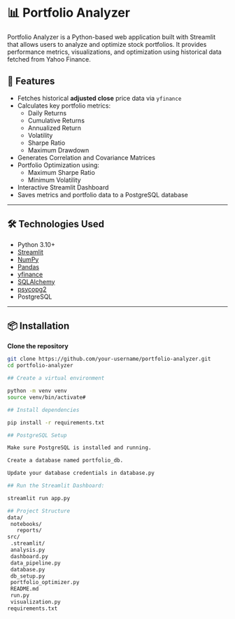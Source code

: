 # 📊 Portfolio Analyzer

Portfolio Analyzer is a Python-based web application built with Streamlit that allows users to 
analyze and optimize stock portfolios. It provides performance metrics, visualizations,
and optimization using historical data fetched from Yahoo Finance.



## 🚀 Features

- Fetches historical **adjusted close** price data via `yfinance`
- Calculates key portfolio metrics:
  - Daily Returns
  - Cumulative Returns
  - Annualized Return
  - Volatility
  - Sharpe Ratio
  - Maximum Drawdown
- Generates Correlation and Covariance Matrices
- Portfolio Optimization using:
  - Maximum Sharpe Ratio
  - Minimum Volatility
- Interactive Streamlit Dashboard
- Saves metrics and portfolio data to a PostgreSQL database

---

## 🛠 Technologies Used

- Python 3.10+
- [Streamlit](https://streamlit.io/)
- [NumPy](https://numpy.org/)
- [Pandas](https://pandas.pydata.org/)
- [yfinance](https://pypi.org/project/yfinance/)
- [SQLAlchemy](https://www.sqlalchemy.org/)
- [psycopg2](https://pypi.org/project/psycopg2/)
- PostgreSQL

---

## 📦 Installation

 **Clone the repository**
   ```bash
   git clone https://github.com/your-username/portfolio-analyzer.git
   cd portfolio-analyzer

## Create a virtual environment

  python -m venv venv
  source venv/bin/activate#

## Install dependencies

  pip install -r requirements.txt

## PostgreSQL Setup

  Make sure PostgreSQL is installed and running.
  
  Create a database named portfolio_db.
  
  Update your database credentials in database.py

## Run the Streamlit Dashboard:

  streamlit run app.py

## Project Structure
  data/
    notebooks/
      reports/
  src/
    .streamlit/
    analysis.py
    dashboard.py
    data_pipeline.py
    database.py
    db_setup.py
    portfolio_optimizer.py
    README.md
    run.py
    visualization.py
  requirements.txt


  
